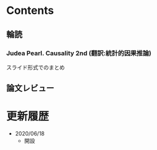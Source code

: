 # Contents

## 輪読

### Judea Pearl. Causality 2nd (翻訳:統計的因果推論)

スライド形式でのまとめ



## 論文レビュー


# 更新履歴

* 2020/06/18
  * 開設
